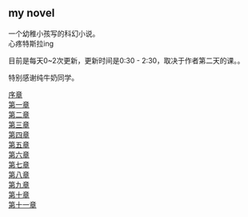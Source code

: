 ## my novel

一个幼稚小孩写的科幻小说。<br/>
心疼特斯拉ing

目前是每天0~2次更新，更新时间是0:30 - 2:30，取决于作者第二天的课。。

特别感谢纯牛奶同学。

[序章](./0th.txt)<br/>
[第一章](./1st.txt) <br/>
[第二章](./2nd.txt) <br/>
[第三章](./3rd.txt) <br/>
[第四章](./4th.txt) <br/>
[第五章](./5th.txt) <br/>
[第六章](./6th.txt) <br/>
[第七章](./7th.txt) <br/>
[第八章](./8th.txt) <br/>
[第九章](./9th.txt) <br/>
[第十章](./10th.txt) <br/>
[第十一章](./11th.txt) <br/>

